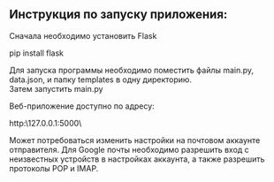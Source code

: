 ## Инструкция по запуску приложения:  

Сначала необходимо установить Flask

  pip install flask  
  
Для запуска программы необходимо поместить файлы main.py, data.json, и папку templates в одну директорию.  
Затем запустить main.py  
  
Веб-приложение доступно по адресу:

  http:\127.0.0.1:5000\
  
Может потребоваться изменить настройки на почтовом аккаунте отправителя. 
Для Google почты необходимо разрешить вход с неизвестных устройств в настройках аккаунта, а также разрешить протоколы POP и IMAP.
